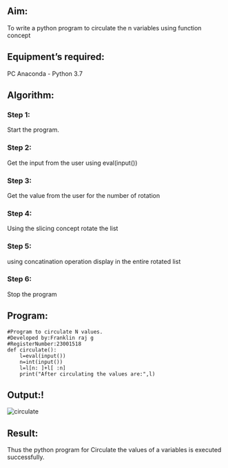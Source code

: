 ## Aim:
To write a python program to circulate the n variables using function concept
## Equipment’s required:
PC
Anaconda - Python 3.7
## Algorithm: 
### Step 1: 
Start the program.
### Step 2: 
Get the input from the user using eval(input())
### Step 3: 
Get the value from the user for the number of rotation
### Step 4: 
Using the slicing concept rotate the list

### Step 5: 
using concatination operation display in the entire rotated list
### Step 6: 
Stop the program
## Program:
```
#Program to circulate N values.
#Developed by:Franklin raj g 
#RegisterNumber:23001518
def circulate():
    l=eval(input())
    n=int(input())
    l=l[n: ]+l[ :n]
    print("After circulating the values are:",l)
 ```     
                 
## Output:!
![circulate](https://github.com/franklinraj/Circulate-the-values-of-N-variables/assets/148993740/1bd31c2b-f100-4904-a2ab-61691b405a77)

## Result:
Thus the python program for Circulate the values of a variables is executed successfully.
